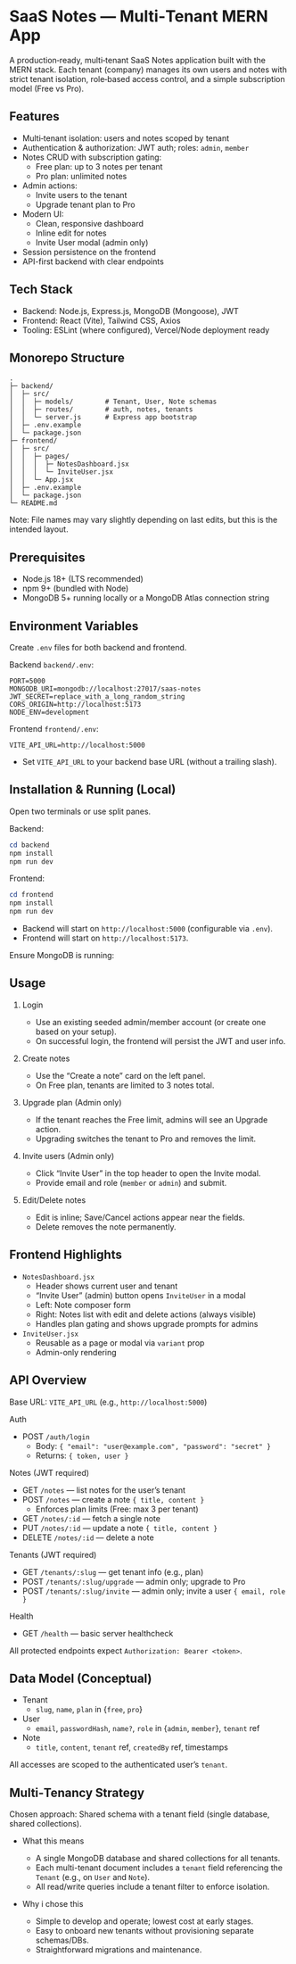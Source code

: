 # SaaS Notes — Multi‑Tenant MERN App

A production‑ready, multi‑tenant SaaS Notes application built with the MERN stack. Each tenant (company) manages its own users and notes with strict tenant isolation, role‑based access control, and a simple subscription model (Free vs Pro).

## Features

- Multi‑tenant isolation: users and notes scoped by tenant
- Authentication & authorization: JWT auth; roles: `admin`, `member`
- Notes CRUD with subscription gating:
  - Free plan: up to 3 notes per tenant
  - Pro plan: unlimited notes
- Admin actions:
  - Invite users to the tenant
  - Upgrade tenant plan to Pro
- Modern UI:
  - Clean, responsive dashboard
  - Inline edit for notes
  - Invite User modal (admin only)
- Session persistence on the frontend
- API-first backend with clear endpoints

## Tech Stack

- Backend: Node.js, Express.js, MongoDB (Mongoose), JWT
- Frontend: React (Vite), Tailwind CSS, Axios
- Tooling: ESLint (where configured), Vercel/Node deployment ready

## Monorepo Structure

```
.
├─ backend/
│  ├─ src/
│  │  ├─ models/        # Tenant, User, Note schemas
│  │  ├─ routes/        # auth, notes, tenants
│  │  └─ server.js      # Express app bootstrap
│  ├─ .env.example
│  └─ package.json
├─ frontend/
│  ├─ src/
│  │  ├─ pages/
│  │  │  ├─ NotesDashboard.jsx
│  │  │  └─ InviteUser.jsx
│  │  └─ App.jsx
│  ├─ .env.example
│  └─ package.json
└─ README.md
```

Note: File names may vary slightly depending on last edits, but this is the intended layout.

## Prerequisites

- Node.js 18+ (LTS recommended)
- npm 9+ (bundled with Node)
- MongoDB 5+ running locally or a MongoDB Atlas connection string

## Environment Variables

Create `.env` files for both backend and frontend.

Backend `backend/.env`:

```
PORT=5000
MONGODB_URI=mongodb://localhost:27017/saas-notes
JWT_SECRET=replace_with_a_long_random_string
CORS_ORIGIN=http://localhost:5173
NODE_ENV=development
```

Frontend `frontend/.env`:

```
VITE_API_URL=http://localhost:5000
```

- Set `VITE_API_URL` to your backend base URL (without a trailing slash).

## Installation & Running (Local)

Open two terminals or use split panes.

Backend:

```powershell
cd backend
npm install
npm run dev
```

Frontend:

```powershell
cd frontend
npm install
npm run dev
```

- Backend will start on `http://localhost:5000` (configurable via `.env`).
- Frontend will start on `http://localhost:5173`.

Ensure MongoDB is running:

## Usage

1. Login

   - Use an existing seeded admin/member account (or create one based on your setup).
   - On successful login, the frontend will persist the JWT and user info.

2. Create notes

   - Use the “Create a note” card on the left panel.
   - On Free plan, tenants are limited to 3 notes total.

3. Upgrade plan (Admin only)

   - If the tenant reaches the Free limit, admins will see an Upgrade action.
   - Upgrading switches the tenant to Pro and removes the limit.

4. Invite users (Admin only)

   - Click “Invite User” in the top header to open the Invite modal.
   - Provide email and role (`member` or `admin`) and submit.

5. Edit/Delete notes
   - Edit is inline; Save/Cancel actions appear near the fields.
   - Delete removes the note permanently.

## Frontend Highlights

- `NotesDashboard.jsx`
  - Header shows current user and tenant
  - “Invite User” (admin) button opens `InviteUser` in a modal
  - Left: Note composer form
  - Right: Notes list with edit and delete actions (always visible)
  - Handles plan gating and shows upgrade prompts for admins
- `InviteUser.jsx`
  - Reusable as a page or modal via `variant` prop
  - Admin-only rendering

## API Overview

Base URL: `VITE_API_URL` (e.g., `http://localhost:5000`)

Auth

- POST `/auth/login`
  - Body: `{ "email": "user@example.com", "password": "secret" }`
  - Returns: `{ token, user }`

Notes (JWT required)

- GET `/notes` — list notes for the user’s tenant
- POST `/notes` — create a note `{ title, content }`
  - Enforces plan limits (Free: max 3 per tenant)
- GET `/notes/:id` — fetch a single note
- PUT `/notes/:id` — update a note `{ title, content }`
- DELETE `/notes/:id` — delete a note

Tenants (JWT required)

- GET `/tenants/:slug` — get tenant info (e.g., plan)
- POST `/tenants/:slug/upgrade` — admin only; upgrade to Pro
- POST `/tenants/:slug/invite` — admin only; invite a user `{ email, role }`

Health

- GET `/health` — basic server healthcheck

All protected endpoints expect `Authorization: Bearer <token>`.

## Data Model (Conceptual)

- Tenant
  - `slug`, `name`, `plan` in {`free`, `pro`}
- User
  - `email`, `passwordHash`, `name?`, `role` in {`admin`, `member`}, `tenant` ref
- Note
  - `title`, `content`, `tenant` ref, `createdBy` ref, timestamps

All accesses are scoped to the authenticated user’s `tenant`.

## Multi‑Tenancy Strategy

Chosen approach: Shared schema with a tenant field (single database, shared collections).

- What this means

  - A single MongoDB database and shared collections for all tenants.
  - Each multi-tenant document includes a `tenant` field referencing the `Tenant` (e.g., on `User` and `Note`).
  - All read/write queries include a tenant filter to enforce isolation.

- Why i chose this

  - Simple to develop and operate; lowest cost at early stages.
  - Easy to onboard new tenants without provisioning separate schemas/DBs.
  - Straightforward migrations and maintenance.


